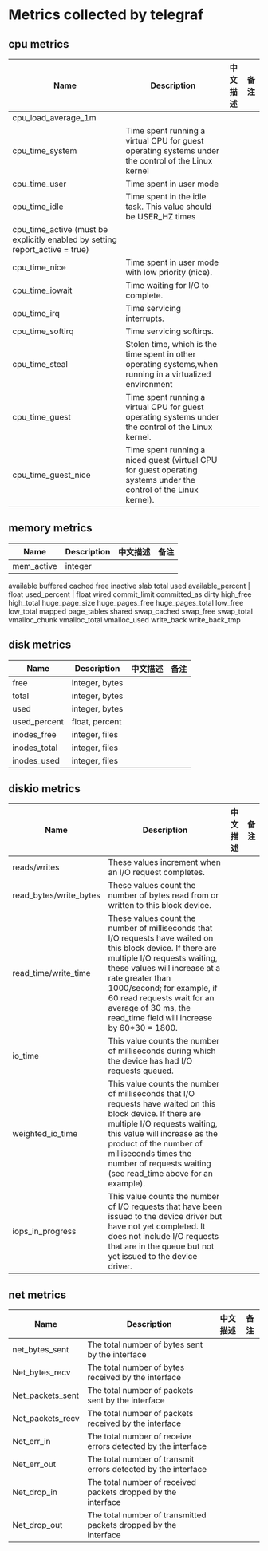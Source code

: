 # Metrics collected by telegraf

## cpu metrics

Name | Description | 中文描述 | 备注
---------|-------------|---------|-------------
cpu_load_average_1m | 
cpu_time_system | Time spent running a virtual CPU for guest operating systems under the control of the Linux kernel |
cpu_time_user | Time spent in user mode |
cpu_time_idle | Time spent in the idle task.  This value should be USER_HZ times
cpu_time_active (must be explicitly enabled by setting report_active = true) | 
cpu_time_nice | Time spent in user mode with low priority (nice).
cpu_time_iowait | Time waiting for I/O to complete.
cpu_time_irq | Time servicing interrupts.
cpu_time_softirq | Time servicing softirqs.
cpu_time_steal | Stolen time, which is the time spent in other operating systems,when running in a virtualized environment
cpu_time_guest | Time spent running a virtual CPU for guest operating systems under the control of the Linux kernel.
cpu_time_guest_nice | Time spent running a niced guest (virtual CPU for guest operating systems under the control of the Linux kernel).

## memory metrics

Name | Description | 中文描述 | 备注
---------|-------------|---------|-------------
mem_active | integer
available
buffered
cached
free
inactive
slab
total
used
available_percent | float
used_percent | float
wired
commit_limit
committed_as
dirty
high_free
high_total
huge_page_size
huge_pages_free
huge_pages_total
low_free
low_total
mapped
page_tables
shared
swap_cached
swap_free
swap_total
vmalloc_chunk
vmalloc_total
vmalloc_used
write_back
write_back_tmp

## disk metrics

Name | Description | 中文描述 | 备注
---------|-------------|---------|-------------
free | integer, bytes
total | integer, bytes
used | integer, bytes
used_percent | float, percent
inodes_free | integer, files
inodes_total | integer, files
inodes_used | integer, files

## diskio metrics

Name | Description | 中文描述 | 备注
---------|-------------|---------|-------------
reads/writes | These values increment when an I/O request completes.
read_bytes/write_bytes | These values count the number of bytes read from or written to this block device.
read_time/write_time | These values count the number of milliseconds that I/O requests have waited on this block device. If there are multiple I/O requests waiting, these values will increase at a rate greater than 1000/second; for example, if 60 read requests wait for an average of 30 ms, the read_time field will increase by 60*30 = 1800.
io_time | This value counts the number of milliseconds during which the device has had I/O requests queued.
weighted_io_time | This value counts the number of milliseconds that I/O requests have waited on this block device. If there are multiple I/O requests waiting, this value will increase as the product of the number of milliseconds times the number of requests waiting (see read_time above for an example).
iops_in_progress | This value counts the number of I/O requests that have been issued to the device driver but have not yet completed. It does not include I/O requests that are in the queue but not yet issued to the device driver.

## net metrics

Name | Description | 中文描述 | 备注
---------|-------------|---------|-------------
net_bytes_sent | The total number of bytes sent by the interface
Net_bytes_recv | The total number of bytes received by the interface
Net_packets_sent | The total number of packets sent by the interface
Net_packets_recv | The total number of packets received by the interface
Net_err_in  | The total number of receive errors detected by the interface
Net_err_out | The total number of transmit errors detected by the interface
Net_drop_in  | The total number of received packets dropped by the interface
Net_drop_out  | The total number of transmitted packets dropped by the interface